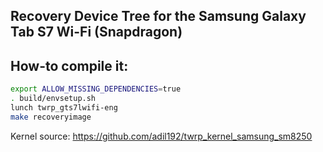 ## Recovery Device Tree for the Samsung Galaxy Tab S7 Wi-Fi (Snapdragon)

## How-to compile it:

```sh
export ALLOW_MISSING_DEPENDENCIES=true
. build/envsetup.sh
lunch twrp_gts7lwifi-eng
make recoveryimage
```

Kernel source:
https://github.com/adil192/twrp_kernel_samsung_sm8250
